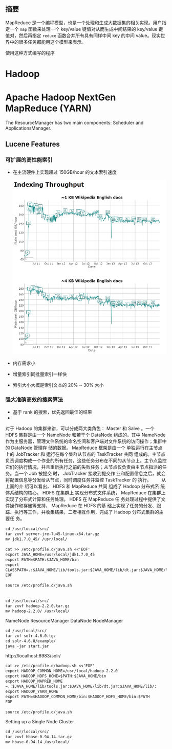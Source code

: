 ## 摘要

MapReduce 是一个编程模型，也是一个处理和生成大数据集的相关实现。用户指定一个 `map` 函数来处理一个 key/value 键值对从而生成中间结果的 key/value 键值对，然后再指定 `reduce` 函数合并所有具有同样中间 key 的中间 value。现实世界中的很多任务都能用这个模型来表示。

使用这种方式编写的程序
























# Hadoop



# Apache Hadoop NextGen MapReduce (YARN)


The ResourceManager has two main components: Scheduler and ApplicationsManager.



















## Lucene Features

### 可扩展的高性能索引

* 在主流硬件上实现超过 150GB/hour 的文本索引速度

    ![索引吞吐量](images/lucene.md/indexing-throughput.jpg "索引吞吐量")

* 内存需求小
* 增量索引同批量索引一样快
* 索引大小大概是索引文本的 20% ~ 30% 大小

### 强大准确高效的搜索算法

* 基于 rank 的搜索，优先返回最佳的结果
* 

对于 Hadoop 的集群来讲，可以分成两大类角色： Master 和 Salve 。一个 HDFS 集群是由一个 NameNode 和若干个 DataNode 组成的。其中 NameNode 作为主服务器，管理文件系统的命名空间和客户端对文件系统的访问操作；集群中的 DataNode 管理存 储的数据。 MapReduce 框架是由一个 单独运行在主节点上的 JobTracker 和 运行在每个集群从节点的 TaskTracker 共同 组成的。主节点负责调度构成一个作业的所有任务，这些任务分布在不同的从节点上。主节点监控它们的执行情况，并且重新执行之前的失败任务；从节点仅负责由主节点指派的任务。当一个 Job 被提交 时， JobTracker 接收到提交作 业和配置信息之后，就会将配置信息等分发给从节点，同时调度任务并监控 TaskTracker 的 执行。
　　从上面的介 绍可以看出， HDFS 和 MapReduce 共同 组成了 Hadoop 分布式系 统体系结构的核心。 HDFS 在集群上 实现分布式文件系统， MapReduce 在集群上 实现了分布式计算和任务处理。 HDFS 在 MapReduce 任 务处理过程中提供了文件操作和存储等支持， MapReduce 在 HDFS 的基 础上实现了任务的分发、跟踪、执行等工作，并收集结果，二者相互作用，完成了 Hadoop 分布式集群的主要任 务。


    cd /usr/loccal/src/
    tar zxvf server-jre-7u45-linux-x64.tar.gz
    mv jdk1.7.0_45/ /usr/local/

    cat >> /etc/profile.d/java.sh <<'EOF'
    export JAVA_HOME=/usr/local/jdk1.7.0_45
    export PATH=$PATH:$JAVA_HOME/bin
    export CLASSPATH=.:$JAVA_HOME/lib/tools.jar:$JAVA_HOME/lib/dt.jar:$JAVA_HOME/lib
    EOF

    source /etc/profile.d/java.sh


    cd /usr/loccal/src/
    tar zxvf hadoop-2.2.0.tar.gz
    mv hadoop-2.2.0/ /usr/local/

NameNode    ResourceManager DataNode    NodeManager



    cd /usr/local/src/
    tar zxf solr-4.6.0.tgz
    cd solr-4.6.0/example/
    java -jar start.jar

http://localhost:8983/solr/













    cat >> /etc/profile.d/hadoop.sh <<'EOF'
    export HADOOP_COMMON_HOME=/usr/local/hadoop-2.2.0
    export HADOOP_HDFS_HOME=$PATH:$JAVA_HOME/bin
    export HADOOP_MAPRED_HOME =.:$JAVA_HOME/lib/tools.jar:$JAVA_HOME/lib/dt.jar:$JAVA_HOME/lib/:
    export HADOOP_YARN_HOME
    export PATH=$HADOOP_COMMON_HOME/bin:$HADOOP_HDFS_HOME/bin:$PATH
    EOF

    source /etc/profile.d/java.sh

Setting up a Single Node Cluster

    cd /usr/loccal/src/
    tar zxvf hbase-0.94.14.tar.gz
    mv hbase-0.94.14 /usr/local/